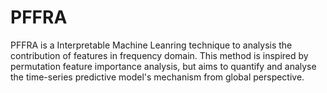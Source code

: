 # PFFRA
PFFRA is a Interpretable Machine Leanring technique to analysis the contribution of features in frequency domain. This method is inspired by permutation feature importance analysis, but aims to quantify and analyse the time-series predictive model's mechanism from global perspective. 
